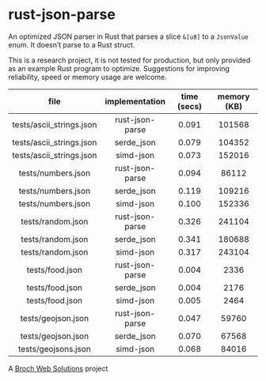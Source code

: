 # rust-json-parse

An optimized JSON parser in Rust that parses a slice `&[u8]` to a `JsonValue` enum. It doesn’t parse to a Rust struct.

This is a research project, it is not tested for production, but only provided as an example Rust program to optimize. Suggestions for improving reliability, speed or memory usage are welcome.


|           file           | implementation  | time (secs) | memory (KB) |
| :----------------------: | :-------------: | :---------: | :---------: |
| tests/ascii_strings.json | rust-json-parse |    0.091    |   101568    |
| tests/ascii_strings.json |   serde_json    |    0.079    |   104352    |
| tests/ascii_strings.json |    simd-json    |    0.073    |   152016    |
|    tests/numbers.json    | rust-json-parse |    0.094    |    86112    |
|    tests/numbers.json    |   serde_json    |    0.119    |   109216    |
|    tests/numbers.json    |    simd-json    |    0.100    |   152336    |
|    tests/random.json     | rust-json-parse |    0.326    |   241104    |
|    tests/random.json     |   serde_json    |    0.341    |   180688    |
|    tests/random.json     |    simd-json    |    0.317    |   243104    |
|     tests/food.json      | rust-json-parse |    0.004    |    2336     |
|     tests/food.json      |   serde_json    |    0.004    |    2176     |
|     tests/food.json      |    simd-json    |    0.005    |    2464     |
|    tests/geojson.json    | rust-json-parse |    0.047    |    59760    |
|    tests/geojson.json    |   serde_json    |    0.070    |    67568    |
|   tests/geojsons.json    |    simd-json    |    0.068    |    84016    |

A [Broch Web Solutions](https://www.brochweb.com/) project